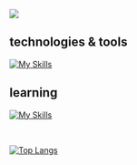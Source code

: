 ![](http://github-profile-summary-cards.vercel.app/api/cards/profile-details?username=TaMa-97&theme=graywhite)

## technologies & tools

[![My Skills](https://skillicons.dev/icons?i=html,css,sass,js,ts,astro,jquery,react,vue,nextjs,nuxtjs,webpack,vite,babel,gulp,pug,styledcomponents,emotion,bootstrap,materialui,tailwind,wordpress,firebase,jest,redux,md,powershell,vscode,vercel,netlify,git,github,docker,figma,xd,ps,ai&theme=light&perline=10)](https://skillicons.dev)
<br>

## learning

[![My Skills](https://skillicons.dev/icons?i=react,nextjs,graphql,threejs,go&theme=light&perline=10)](https://skillicons.dev)

<br>

[![Top Langs](https://github-readme-stats.vercel.app/api/top-langs/?username=TaMa-97&layout=pie&langs_count=15&hide_title=true&hide_border=true&bg_color=50,ACB6E5,74EBD5)](https://github.com/anuraghazra/github-readme-stats)


